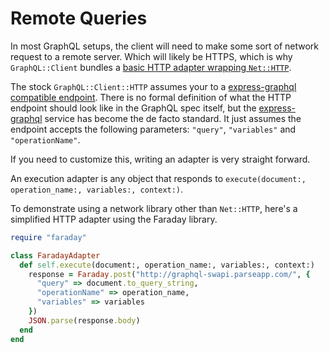 # Remote Queries

In most GraphQL setups, the client will need to make some sort of network request to a remote server. Which will likely be HTTPS, which is why `GraphQL::Client` bundles a [basic HTTP adapter wrapping `Net::HTTP`](https://github.com/github/graphql-client/blob/master/lib/graphql/client/http.rb).

The stock `GraphQL::Client::HTTP` assumes your to a [express-graphql compatible endpoint](https://github.com/graphql/express-graphql#http-usage). There is no formal definition of what the HTTP endpoint should look like in the GraphQL spec itself, but the [express-graphql](https://github.com/graphql/express-graphql) service has become the de facto standard. It just assumes the endpoint accepts the following parameters: `"query"`, `"variables"` and `"operationName"`.

If you need to customize this, writing an adapter is very straight forward.

An execution adapter is any object that responds to `execute(document:, operation_name:, variables:, context:)`.

To demonstrate using a network library other than `Net::HTTP`, here's a simplified HTTP adapter using the Faraday library.

```ruby
require "faraday"

class FaradayAdapter
  def self.execute(document:, operation_name:, variables:, context:)
    response = Faraday.post("http://graphql-swapi.parseapp.com/", {
      "query" => document.to_query_string,
      "operationName" => operation_name,
      "variables" => variables
    })
    JSON.parse(response.body)
  end
end
```

